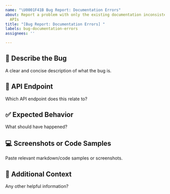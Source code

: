 ```yaml
---
name: "\U0001F41B Bug Report: Documentation Errors"
about: Report a problem with only the existing documentation inconsistencies in Highlevel
  APIs
title: "[Bug Report: Documentation Errors] "
labels: bug-documentation-errors
assignees: ''

---
```


## 🐛 Describe the Bug

A clear and concise description of what the bug is.

## 📍 API Endpoint

Which API endpoint does this relate to?

## ✅ Expected Behavior

What should have happened?

## 💻 Screenshots or Code Samples

Paste relevant markdown/code samples or screenshots.

## 🧠 Additional Context

Any other helpful information?
